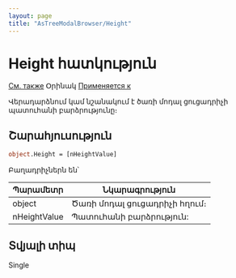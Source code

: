 ```yaml
---
layout: page
title: "AsTreeModalBrowser/Height"
---
```



# Height հատկություն


[См. также](../AsTreeModalBrowser.md) Օրինակ [Применяется к](../AsTreeModalBrowser.md)

Վերադարձնում կամ նշանակում է ծառի մոդալ ցուցադրիչի պատուհանի բարձրությունը։

## Շարահյուսություն

``` vb
object.Height = [nHeightValue]
```

Բաղադրիչներն են՝

| Պարամետր | Նկարագրություն |
|--|--|
| object | Ծառի մոդալ ցուցադրիչի հղում։ |
| nHeightValue| Պատուհանի բարձրություն: |


## Տվյալի տիպ

Single
